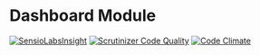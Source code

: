 # Dashboard Module

[![SensioLabsInsight](https://insight.sensiolabs.com/projects/3616f9d8-1e5c-46c6-9058-13e916851254/mini.png)](https://insight.sensiolabs.com/projects/3616f9d8-1e5c-46c6-9058-13e916851254)
[![Scrutinizer Code Quality](https://scrutinizer-ci.com/g/nWidart-Modules/Dashboard/badges/quality-score.png?b=master)](https://scrutinizer-ci.com/g/nWidart-Modules/Dashboard/?branch=master)
[![Code Climate](https://codeclimate.com/github/nWidart-Modules/Dashboard/badges/gpa.svg)](https://codeclimate.com/github/nWidart-Modules/Dashboard)
